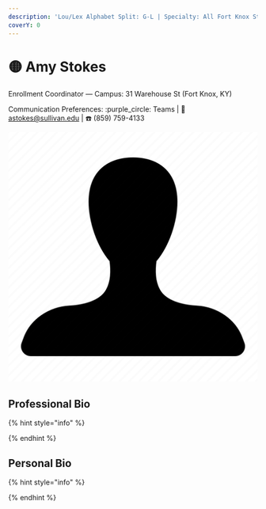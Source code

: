 ```yaml
---
description: 'Lou/Lex Alphabet Split: G-L | Specialty: All Fort Knox Students'
coverY: 0
---
```


# 🟡 Amy Stokes

Enrollment Coordinator — Campus: 31 Warehouse St (Fort Knox, KY)

Communication Preferences: :purple\_circle: Teams | :e-mail: astokes@sullivan.edu | :telephone: (859) 759-4133

![](../.gitbook/assets/unisex-avatar.png)

## Professional Bio

{% hint style="info" %}

{% endhint %}

## Personal Bio

{% hint style="info" %}

{% endhint %}
